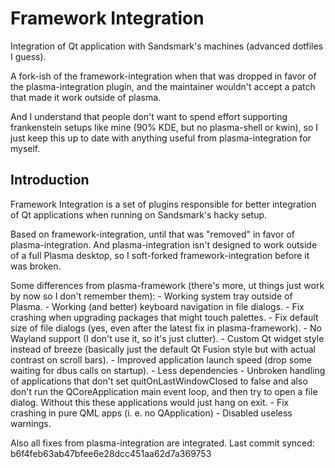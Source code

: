 # Framework Integration

Integration of Qt application with Sandsmark's machines (advanced dotfiles I guess).


A fork-ish of the framework-integration when that was dropped in favor of the
plasma-integration plugin, and the maintainer wouldn't accept a patch that made
it work outside of plasma.

And I understand that people don't want to spend effort supporting frankenstein
setups like mine (90% KDE, but no plasma-shell or kwin), so I just keep this up
to date with anything useful from plasma-integration for myself.

## Introduction

Framework Integration is a set of plugins responsible for better integration of
Qt applications when running on Sandsmark's hacky setup.

Based on framework-integration, until that was "removed" in favor of
plasma-integration. And plasma-integration isn't designed to work outside of a
full Plasma desktop, so I soft-forked framework-integration before it was
broken.

Some differences from plasma-framework (there's more, ut things just work by now so I don't remember them):
    - Working system tray outside of Plasma.
    - Working (and better) keyboard navigation in file dialogs.
    - Fix crashing when upgrading packages that might touch palettes.
    - Fix default size of file dialogs (yes, even after the latest fix in plasma-framework).
    - No Wayland support (I don't use it, so it's just clutter).
    - Custom Qt widget style instead of breeze (basically just the default Qt
      Fusion style but with actual contrast on scroll bars).
    - Improved application launch speed (drop some waiting for dbus calls on startup).
    - Less dependencies
    - Unbroken handling of applications that don't set quitOnLastWindowClosed
      to false and also don't run the QCoreApplication main event loop, and
      then try to open a file dialog. Without this these applications would
      just hang on exit.
    - Fix crashing in pure QML apps (i. e. no QApplication)
    - Disabled useless warnings.

Also all fixes from plasma-integration are integrated. Last commit synced:
b6f4feb63ab47bfee6e28dcc451aa62d7a369753

